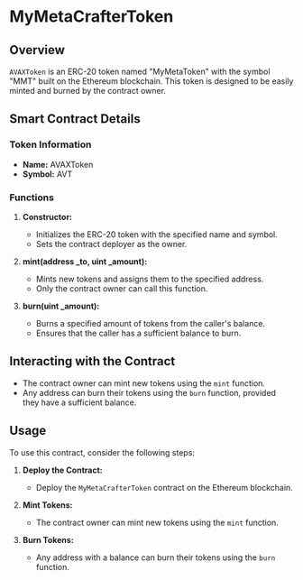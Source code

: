 # MyMetaCrafterToken

## Overview

`AVAXToken` is an ERC-20 token named "MyMetaToken" with the symbol "MMT" built on the Ethereum blockchain. This token is designed to be easily minted and burned by the contract owner.

## Smart Contract Details

### Token Information

- **Name:** AVAXToken
- **Symbol:** AVT

### Functions

1. **Constructor:**

   - Initializes the ERC-20 token with the specified name and symbol.
   - Sets the contract deployer as the owner.

2. **mint(address \_to, uint \_amount):**

   - Mints new tokens and assigns them to the specified address.
   - Only the contract owner can call this function.

3. **burn(uint \_amount):**
   - Burns a specified amount of tokens from the caller's balance.
   - Ensures that the caller has a sufficient balance to burn.

## Interacting with the Contract

- The contract owner can mint new tokens using the `mint` function.
- Any address can burn their tokens using the `burn` function, provided they have a sufficient balance.

## Usage

To use this contract, consider the following steps:

1. **Deploy the Contract:**

   - Deploy the `MyMetaCrafterToken` contract on the Ethereum blockchain.

2. **Mint Tokens:**

   - The contract owner can mint new tokens using the `mint` function.

3. **Burn Tokens:**
   - Any address with a balance can burn their tokens using the `burn` function.